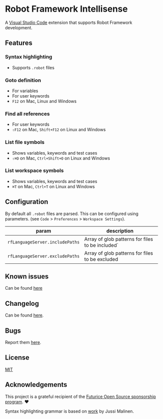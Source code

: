 # Robot Framework Intellisense

A [Visual Studio Code](https://code.visualstudio.com/) extension that supports Robot Framework development.

## Features

### Syntax highlighting
* Supports `.robot` files

### Goto definition
* For variables
* For user keywords
* `F12` on Mac, Linux and Windows

### Find all references
* For user keywords
* `⇧F12` on Mac, `Shift+F12` on Linux and Windows

### List file symbols
* Shows variables, keywords and test cases
* `⇧⌘O` on Mac, `Ctrl+Shift+O` on Linux and Windows

### List workspace symbols
* Shows variables, keywords and test cases
* `⌘T` on Mac, `Ctrl+T` on Linux and Windows

## Configuration

By default all `.robot` files are parsed. This can be configured using parameters. (see `Code` > `Preferences` > `Workspace Settings`).

|param                          | description              |
|----------------------------   |--------------------------|
| `rfLanguageServer.includePaths`     | Array of glob patterns for files to be included`|
| `rfLanguageServer.excludePaths`       | Array of glob patterns for files to be excluded|


## Known issues

Can be found [here](https://github.com/tomi/vscode-rf-language-server/blob/master/client/KNOWNISSUES.md)

## Changelog

Can be found [here](https://github.com/tomi/vscode-rf-language-server/blob/master/client/CHANGELOG.md).

## Bugs

Report them [here](https://github.com/tomi/vscode-rf-language-server/issues).


## License

[MIT](https://github.com/tomi/vscode-rf-language-server/blob/master/LICENSE)


## Acknowledgements

This project is a grateful recipient of the [Futurice Open Source sponsorship program](https://spiceprogram.org). ♥

Syntax highlighting grammar is based on [work](https://bitbucket.org/jussimalinen/robot.tmbundle/wiki/Home) by Jussi Malinen.
